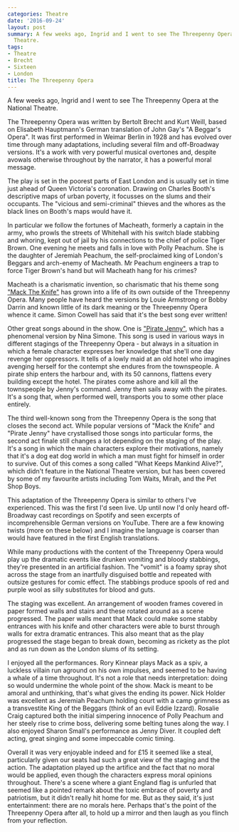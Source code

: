 ```yaml
---
categories: Theatre
date: '2016-09-24'
layout: post
summary: A few weeks ago, Ingrid and I went to see The Threepenny Opera at the National
  Theatre.
tags:
- Theatre
- Brecht
- Sixteen
- London
title: The Threepenny Opera
---
```


A few weeks ago, Ingrid and I went to see The Threepenny Opera at the National Theatre.

The Threepenny Opera was written by Bertolt Brecht and Kurt Weill, based on Elisabeth Hauptmann's German translation of John Gay's "A Beggar's Opera". It was first performed in Weimar Berlin in 1928 and has evolved over time through many adaptations, including several film and off-Broadway versions. It's a work with very powerful musical overtones and, despite avowals otherwise throughout by the narrator, it has a powerful moral message.

The play is set in the poorest parts of East London and is usually set in time just ahead of Queen Victoria's coronation. Drawing on Charles Booth's descriptive maps of urban poverty, it focusses on the slums and their occupants. The "vicious and semi-criminal" thieves and the whores as the black lines on Booth's maps would have it.

In particular we follow the fortunes of Macheath, formerly a captain in the army, who prowls the streets of Whitehall with his switch blade stabbing and whoring, kept out of jail by his connections to the chief of police Tiger Brown. One evening he meets and falls in love with Polly Peachum. She is the daughter of Jeremiah Peachum, the self-proclaimed king of London's Beggars and arch-enemy of Macheath. Mr Peachum engineers a trap to force Tiger Brown's hand but will Macheath hang for his crimes?

Macheath is a charismatic invention, so charismatic that his theme song ["Mack The Knife"](https://en.wikipedia.org/wiki/Mack_the_Knife) has grown into a life of its own outside of the Threepenny Opera. Many people have heard the versions by Louie Armstrong or Bobby Darrin and known little of its dark meaning or the Threepenny Opera whence it came. Simon Cowell has said that it's the best song ever written!

Other great songs abound in the show. One is ["Pirate Jenny"](https://en.wikipedia.org/wiki/Pirate_Jenny), which has a phenomenal version by Nina Simone. This song is used in various ways in different stagings of the Threepenny Opera - but always in a situation in which a female character expresses her knowledge that she'll one day revenge her oppressors. It tells of a lowly maid at an old hotel who imagines avenging herself for the contempt she endures from the townspeople. A pirate ship enters the harbour and, with its 50 cannons, flattens every building except the hotel. The pirates come ashore and kill all the townspeople by Jenny's command. Jenny then sails away with the pirates. It's a song that, when performed well, transports you to some other place entirely.

The third well-known song from the Threepenny Opera is the song that closes the second act. While popular versions of "Mack the Knife" and "Pirate Jenny" have crystallised those songs into particular forms, the second act finale still changes a lot depending on the staging of the play. It's a song in which the main characters explore their motivations, namely that it's a dog eat dog world in which a man must fight for himself in order to survive. Out of this comes a song called "What Keeps Mankind Alive?", which didn't feature in the National Theatre version, but has been covered by some of my favourite artists including Tom Waits, Mirah, and the Pet Shop Boys.

This adaptation of the Threepenny Opera is similar to others I've experienced. This was the first I'd seen live. Up until now I'd only heard off-Broadway cast recordings on Spotify and seen excerpts of incomprehensible German versions on YouTube. There are a few knowing twists (more on these below) and I imagine the language is coarser than would have featured in the first English translations.

While many productions with the content of the Threepenny Opera would play up the dramatic events like drunken vomiting and bloody stabbings, they're presented in an artificial fashion. The "vomit" is a foamy spray shot across the stage from an inartfully disguised bottle and repeated with outsize gestures for comic effect. The stabbings produce spools of red and purple wool as silly substitutes for blood and guts.

The staging was excellent. An arrangement of wooden frames covered in paper formed walls and stairs and these rotated around as a scene progressed. The paper walls meant that Mack could make some stabby entrances with his knife and other characters were able to burst through walls for extra dramatic entrances. This also meant that as the play progressed the stage began to break down, becoming as rickety as the plot and as run down as the London slums of its setting.

I enjoyed all the performances. Rory Kinnear plays Mack as a spiv, a luckless villain run aground on his own impulses, and seemed to be having a whale of a time throughout. It's not a role that needs interpretation: doing so would undermine the whole point of the show. Mack is meant to be amoral and unthinking, that's what gives the ending its power. Nick Holder was excellent as Jeremiah Peachum holding court with a camp grimness as a transvestite King of the Beggars (think of an evil Eddie Izzard). Rosalie Craig captured both the initial simpering innocence of Polly Peachum and her steely rise to crime boss, delivering some belting tunes along the way. I also enjoyed Sharon Small's performance as Jenny Diver. It coupled deft acting, great singing and some impeccable comic timing.

Overall it was very enjoyable indeed and for £15 it seemed like a steal, particularly given our seats had such a great view of the staging and the action. The adaptation played up the artifice and the fact that no moral would be applied, even though the characters express moral opinions throughout. There's a scene where a giant England flag is unfurled that seemed like a pointed remark about the toxic embrace of poverty and patriotism, but it didn't really hit home for me. But as they said, it's just entertainment: there are no morals here. Perhaps that's the point of the Threepenny Opera after all, to hold up a mirror and then laugh as you flinch from your reflection.